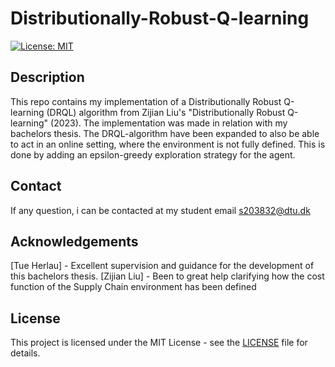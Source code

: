 # Distributionally-Robust-Q-learning

[![License: MIT](https://img.shields.io/badge/License-MIT-yellow.svg)](https://opensource.org/licenses/MIT)

## Description

This repo contains my implementation of a Distributionally Robust Q-learning (DRQL) algorithm from Zijian Liu's "Distributionally Robust Q-learning" (2023). The implementation was made in relation with my bachelors thesis. The DRQL-algorithm have been expanded to also be able to act in an online setting, where the environment is not fully defined. This is done by adding an epsilon-greedy exploration strategy for the agent. 

## Contact

If any question, i can be contacted at my student email s203832@dtu.dk 

## Acknowledgements

[Tue Herlau] - Excellent supervision and guidance for the development of this bachelors thesis. 
[Zijian Liu] - Been to great help clarifying how the cost function of the Supply Chain environment has been defined


## License

This project is licensed under the MIT License - see the [LICENSE](LICENSE) file for details.

